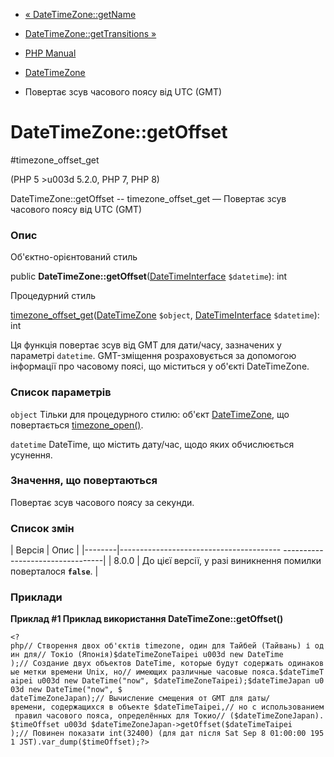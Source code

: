 - [« DateTimeZone::getName](datetimezone.getname.md)
- [DateTimeZone::getTransitions »](datetimezone.gettransitions.md)

- [PHP Manual](index.md)
- [DateTimeZone](class.datetimezone.md)
- Повертає зсув часового поясу від UTC (GMT)

# DateTimeZone::getOffset

#timezone_offset_get

(PHP 5 \>u003d 5.2.0, PHP 7, PHP 8)

DateTimeZone::getOffset -- timezone_offset_get — Повертає зсув
часового поясу від UTC (GMT)

### Опис

Об'єктно-орієнтований стиль

public
**DateTimeZone::getOffset**([DateTimeInterface](class.datetimeinterface.md)
`$datetime`): int

Процедурний стиль

[timezone_offset_get](function.timezone-offset-get.md)([DateTimeZone](class.datetimezone.md)
`$object`, [DateTimeInterface](class.datetimeinterface.md)
`$datetime`): int

Ця функція повертає зсув від GMT для дати/часу, зазначених у
параметрі `datetime`. GMT-зміщення розраховується за допомогою інформації про
часовому поясі, що міститься у об'єкті DateTimeZone.

### Список параметрів

`object`
Тільки для процедурного стилю: об'єкт
[DateTimeZone](class.datetimezone.md), що повертається
[timezone_open()](function.timezone-open.md).

`datetime`
DateTime, що містить дату/час, щодо яких обчислюється
усунення.

### Значення, що повертаються

Повертає зсув часового поясу за секунди.

### Список змін

| Версія | Опис |
|--------|---------------------------------------- ---------------------------------|
| 8.0.0 | До цієї версії, у разі виникнення помилки поверталося **`false`**. |

### Приклади

**Приклад #1 Приклад використання **DateTimeZone::getOffset()****

`<?php// Створення двох об'єктів timezone, один для Тайбей (Тайвань) і один для// Токіо (Японія)$dateTimeZoneTaipei u003d new DateTime );// Создание двух объектов DateTime, которые будут содержать одинаковые метки времени Unix, но// имеющих различные часовые пояса.$dateTimeTaipei u003d new DateTime("now", $dateTimeZoneTaipei);$dateTimeJapan u003d new DateTime("now", $ dateTimeZoneJapan);// Вычисление смещения от GMT для даты/времени, содержащихся в объекте $dateTimeTaipei,// но с использованием правил часового пояса, определённых для Токио// ($dateTimeZoneJapan).$timeOffset u003d $dateTimeZoneJapan->getOffset($dateTimeTaipei );// Повинен показати int(32400) (для дат після Sat Sep 8 01:00:00 1951 JST).var_dump($timeOffset);?> `
